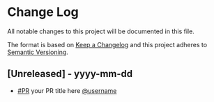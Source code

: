 # Change Log

All notable changes to this project will be documented in this file.

The format is based on [Keep a Changelog](http://keepachangelog.com/)
and this project adheres to [Semantic Versioning](http://semver.org/).

## [Unreleased] - yyyy-mm-dd

- [#PR](https://github.com/simonneutert/ka-ching-backend/pull/<PR-Number>)
  your PR title here [@username](https://github.com/<username>)
